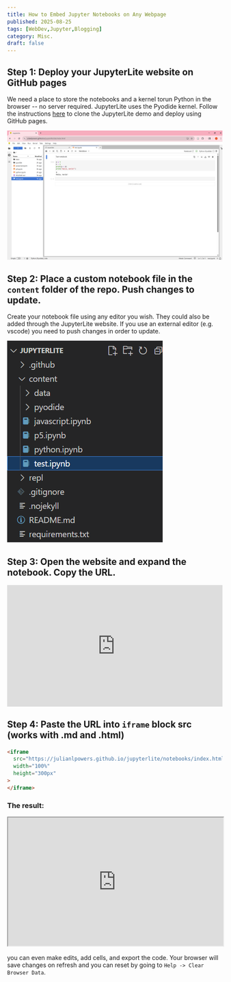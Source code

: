```yaml
---
title: How to Embed Jupyter Notebooks on Any Webpage
published: 2025-08-25
tags: [WebDev,Jupyter,Blogging]
category: Misc.
draft: false
---
```

## Step 1: Deploy your JupyterLite website on GitHub pages

We need a place to store the notebooks and a kernel torun Python in the browser -- no server required. JupyterLite uses the Pyodide kernel. Follow the instructions [here](https://jupyterlite.readthedocs.io/en/latest/quickstart/deploy.html) to clone the JupyterLite demo and deploy using GitHub pages.

![1756100428997](image/embed_jupyter/1756097288598.png)

## Step 2: Place a custom notebook file in the `content` folder of the repo. Push changes to update.

Create your notebook file using any editor you wish. They could also be added through the JupyterLite website. If you use an external editor (e.g. vscode) you need to push changes in order to update.

![1756097481930](image/embed_jupyter/1756097481930.png)

## Step 3: Open the website and expand the notebook. Copy the URL.

<div style="padding-bottom: 56.25%; position: relative;"><iframe width="100%" height="100%" src="https://www.youtube.com/embed/0pMOShsOqgw?autoplay=1&controls=0&disablekb=1&loop=1&modestbranding=1&mute=1&playlist=0pMOShsOqgw" frameborder="0" allow="accelerometer; autoplay; encrypted-media; gyroscope; picture-in-picture; fullscreen"  style="position: absolute; top: 0px; left: 0px; width: 100%; height: 100%;"><small>Powered by <a href="https://embed.tube/embed-code-generator/youtube/">youtube embed video</a> generator</small></iframe></div>

## Step 4: Paste the URL into `iframe` block src (works with .md and .html)

```md
<iframe
  src="https://julianlpowers.github.io/jupyterlite/notebooks/index.html?path=test.ipynb"
  width="100%"
  height="300px"
>
</iframe>
```

### The result:

<iframe
  src="https://julianlpowers.github.io/jupyterlite/notebooks/index.html?path=test.ipynb"
  width="100%"
  height="300px"
>
</iframe>

you can even make edits, add cells, and export the code. Your browser will save changes on refresh and you can reset by going to `Help -> Clear Browser Data`.
